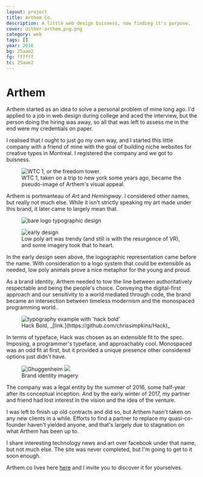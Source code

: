 ```yaml
---
layout: project
title: Arthem Co.
description: A little web design buisness, now finding it's purpose.
cover: dither-arthem.png.png
category: web
tags: []
year: 2016
bg: 25aae2
fg: ffffff
tc: 25aae2
---
```


# Arthem

Arthem started as an idea to solve a personal problem of mine long ago. I'd applied to a job in web design during college and aced the interview, but the person doing the hiring was away, so all that was left to assess me in the end were my credentials on paper.

I realised that I ought to just go my own way, and I started this little company with a friend of mine with the goal of building niche websites for creative types in Montreal. I registered the company and we got to buisness.

<figure>
	<img alt="WTC 1, or the freedom tower." src="/assets/img/work/arthem/dither-building.jpg.png">
	<figcaption>WTC 1, taken on a trip to new york some years ago, became the pseudo-image of Arthem's visual appeal.</figcaption>
</figure>

Arthem is portmanteau of _Art_ and _Hemingway_. I considered other names, but really not much else. While it isn't strictly speaking my art made under this brand, it later came to largely mean that.

<figure>
	<img alt="bare logo typographic design" src="/assets/img/work/arthem/logo.png">
</figure>

<figure>
	<img alt="early design" src="/assets/img/work/arthem/earlyDesign.jpg" />
	<figcaption>Low poly art was trendy (and still is with the resurgence of VR), and some imagery took that to heart.</figcaption>
</figure>

In the early design seen above, the logographic representation came before the name. With consideration to a logo system that could be extensible as needed, low poly animals prove a nice metaphor for the young and proud.

As a brand identity, Arthem needed to tow the line between authoritatively respectable and being the people's choice. Conveying the digital-first approach and our sensitivity to a world mediated through code, the brand became an intersection between timeless modernism and the monospaced programming world..

<figure>
	<img alt="typography example with 'hack bold'" src="/assets/img/work/arthem/typography.jpg" />
	<figcaption>Hack Bold, _[link.](https://github.com/chrissimpkins/Hack)_</figcaption>
</figure>

In terms of typeface, Hack was chosen as an extensible fit to the spec. Imposing, a programmer's typeface, and approachably cool. Monospaced was an odd fit at first, but it provided a unique presence other considered options just didn't have.

<figure>
	<img alt="Ghuggenheim" src="/assets/img/work/arthem/typographic-single.jpg" />
	<img src="/assets/img/work/arthem/logographic.jpg" />
	<figcaption>Brand identity imagery</figcaption>
</figure>

The company was a legal entity by the summer of 2016, some half-year after its conceptual inception. And by the early winter of 2017, my partner and friend had lost interest in the vision and the idea of the venture.

I was left to finish up old contracts and did so, but Arthem hasn't taken on any new clients in a while. Efforts to find a partner to replace my quasi-co-founder haven't yielded anyone, and that's largely due to stagnation on what Arthem has been up to.

I share interesting technology news and art over facebook under that name, but not much else. The site was never completed, but I'm going to get to it soon enough.

Arthem.co lives here [here](https://arthem.co) and I invite you to discover it for yourselves.
